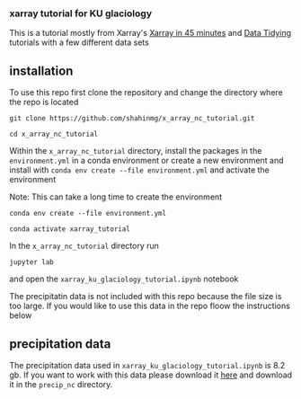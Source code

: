 ### xarray tutorial for KU glaciology
This is a tutorial mostly from Xarray's [Xarray in 45 minutes](https://tutorial.xarray.dev/overview/xarray-in-45-min) and [Data Tidying](https://tutorial.xarray.dev/data_cleaning/ice_velocity.html) tutorials with a few different data sets

## installation

To use this repo first clone the repository and change the directory where the repo is located
```
git clone https://github.com/shahinmg/x_array_nc_tutorial.git

cd x_array_nc_tutorial
```

Within the `x_array_nc_tutorial` directory, install the packages in the `environment.yml` in a conda environment or create a new environment and install with `conda env create --file environment.yml` and activate the environment  

Note: This can take a long time to create the environment

```
conda env create --file environment.yml

conda activate xarray_tutorial
```

In the `x_array_nc_tutorial` directory run

```
jupyter lab
```
and open the `xarray_ku_glaciology_tutorial.ipynb` notebook

The precipitatin data is not included with this repo because the file size is too large. If you would like to use this data in the repo floow the instructions below
## precipitation data

The precipitation data used in `xarray_ku_glaciology_tutorial.ipynb` is 8.2 gb. If you want to work with this data please download it [here](https://drive.google.com/file/d/1X7kWek8digimbxoMqxY8RtWgMR2ouLt-/view?usp=sharing)
and download it in the `precip_nc` directory.
